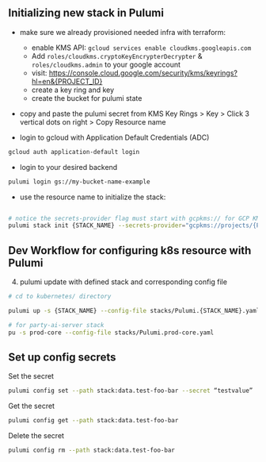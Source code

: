 ## Initializing new stack in Pulumi

- make sure we already provisioned needed infra with terraform:
    - enable KMS API: `gcloud services enable cloudkms.googleapis.com`
    - Add `roles/cloudkms.cryptoKeyEncrypterDecrypter` & `roles/cloudkms.admin` to your google account
    - visit: https://console.cloud.google.com/security/kms/keyrings?hl=en&{PROJECT_ID}
    - create a key ring and key 
    - create the bucket for pulumi state
- copy and paste the pulumi secret from KMS Key Rings > Key > Click 3 vertical dots on right > Copy Resource name

- login to gcloud with Application Default Credentials (ADC)

```sh
gcloud auth application-default login
```

- login to your desired backend

```sh
pulumi login gs://my-bucket-name-example
```

- use the resource name to initialize the stack:

```sh

# notice the secrets-provider flag must start with gcpkms:// for GCP KMS
pulumi stack init {STACK_NAME} --secrets-provider="gcpkms://projects/{PROJECT_ID}/locations/{REGION}/keyRings/{ENV}-key-ring/cryptoKeys/pulumi-secret"
```

## Dev Workflow for configuring k8s resource with Pulumi

4. pulumi update with defined stack and corresponding config file

```sh
# cd to kubernetes/ directory

pulumi up -s {STACK_NAME} --config-file stacks/Pulumi.{STACK_NAME}.yaml

# for party-ai-server stack
pu -s prod-core --config-file stacks/Pulumi.prod-core.yaml

```

## Set up config secrets

Set the secret
    
```sh       
pulumi config set --path stack:data.test-foo-bar --secret “testvalue”
```

Get the secret
    
```sh       
pulumi config get --path stack:data.test-foo-bar
```

Delete the secret
    
```sh       
pulumi config rm --path stack:data.test-foo-bar
```